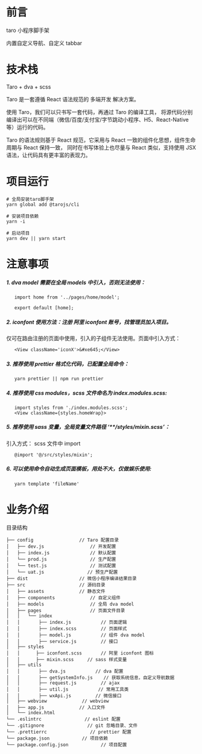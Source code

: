 # 前言

taro 小程序脚手架

内置自定义导航、自定义 tabbar

# 技术栈

Taro + dva + scss

Taro 是一套遵循 React 语法规范的 多端开发 解决方案。

使用 Taro，我们可以只书写一套代码，再通过 Taro 的编译工具，
将源代码分别编译出可以在不同端（微信/百度/支付宝/字节跳动小程序、H5、React-Native 等）运行的代码。

Taro 的语法规则基于 React 规范，它采用与 React 一致的组件化思想，组件生命周期与 React 保持一致，
同时在书写体验上也尽量与 React 类似，支持使用 JSX 语法，让代码具有更丰富的表现力。

# 项目运行

```
# 全局安装taro脚手架
yarn global add @tarojs/cli

# 安装项目依赖
yarn -i

# 启动项目
yarn dev || yarn start

```

# 注意事项

##### 1. dva model 需要在全局 models 中引入，否则无法使用：

```
   import home from '../pages/home/model';

   export default [home];
```

##### 2. iconfont 使用方法：注册 阿里 iconfont 账号，找管理员加入项目。

仅可在路由注册的页面中使用，引入的子组件无法使用。页面中引入方式：

```
   <View className='iconX'>&#xe645;</View>
```

##### 3. 推荐使用 prettier 格式化代码，已配置全局命令：

```
   yarn prettier || npm run prettier
```

##### 4. 推荐使用 css modules，scss 文件命名为 index.modules.scss:

```
   import styles from './index.modules.scss';
   <View className={styles.homeWrap}>
```

##### 5. 推荐使用 sass 变量，全局变量文件路径 ‘\*\*/styles/mixin.scss’：

引入方式： scss 文件中 import

```
   @import '@/src/styles/mixin';
```

##### 6. 可以使用命令自动生成页面模板，用处不大，仅做娱乐使用:

```
   yarn template 'fileName'
```

# 业务介绍

目录结构

    ├── config                 // Taro 配置目录
    │   ├── dev.js                 // 开发配置
    │   ├── index.js               // 默认配置
    │   └── prod.js                // 生产配置
    │   └── test.js                // 测试配置
    │   └── uat.js                // 预生产配置
    ├── dist                   // 微信小程序编译结果目录
    ├── src                    // 源码目录
    │   ├── assets             // 静态文件
    │   ├── components             // 自定义组件
    │   ├── models                 // 全局 dva model
    │   ├── pages                  // 页面文件目录
    │   │   └── index
    │   │       ├── index.js           // 页面逻辑
    │   │       ├── index.scss         // 页面样式
    │   │       ├── model.js           // 组件 dva model
    │   │       ├── service.js         // 接口
    │   ├── styles
    │   │      ├── iconfont.scss       // 阿里 iconfont 图标
    │   │      ├── mixin.scss     // sass 样式变量
    │   ├── utils
    │   │       ├── dva.js           // dva 配置
    │   │       ├── getSystemInfo.js    // 获取系统信息，自定义导航数据
    │   │       ├── request.js         // ajax
    │   │       ├── util.js           // 常用工具类
    │   │       ├── wxApi.js         // 微信接口
    │   ├── webview             // webview
    │   ├── app.js             // 入口文件
    │   └── index.html
    └── .eslintrc                // eslint 配置
    └── .gitignore                // git 忽略目录、文件
    └── .prettierrc                // prettier 配置
    └── package.json            // 项目依赖
    └── package.config.json            // 项目配置
